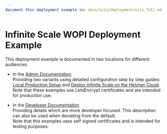 ```yaml
---
document this deployment example in: docs/ocis/deployment/ocis_full.md
---
```


# Infinite Scale WOPI Deployment Example

This deployment example is documented in two locations for different audiences:

* In the [Admin Documentation](https://doc.owncloud.com/ocis/latest/index.html)\
  Providing two variants using detailed configuration step by step guides:\
  [Local Production Setup](https://doc.owncloud.com/ocis/next/depl-examples/ubuntu-compose/ubuntu-compose-prod.html) and [Deploy Infinite Scale on the Hetzner Cloud](https://doc.owncloud.com/ocis/next/depl-examples/ubuntu-compose/ubuntu-compose-hetzner.html).\
  Note that these examples use LetsEncrypt certificates and are intended for production use.

* In the [Developer Documentation](https://owncloud.dev/ocis/deployment/ocis_full/)\
  Providing details which are more developer focused. This description can also be used when deviating from the default.\
  Note that this examples uses self signed certificates and is intended for testing purposes.


